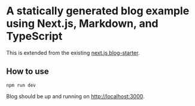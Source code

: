 # A statically generated blog example using Next.js, Markdown, and TypeScript

This is extended from the existing [next.js blog-starter](https://github.com/vercel/next.js/tree/canary/examples/blog-starter).

## How to use

`npm run dev`

Blog should be up and running on [http://localhost:3000](http://localhost:3000).
